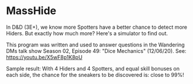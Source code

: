 # MassHide
In D&D (3E+), we know more Spotters have a better chance to detect more Hiders. 
But exactly how much more? Here's a simulator to find out.

This program was written and used to answer questions in the 
Wandering DMs talk show Season 02, Episode 49: "Dice Mechanics" (12/06/20).
See: https://youtu.be/X5wF8p1K8pU

Sample result: With 4 Hiders and 4 Spotters, and equal skill bonuses on each side,
the chance for the sneakers to be discovered is: close to 99%!
